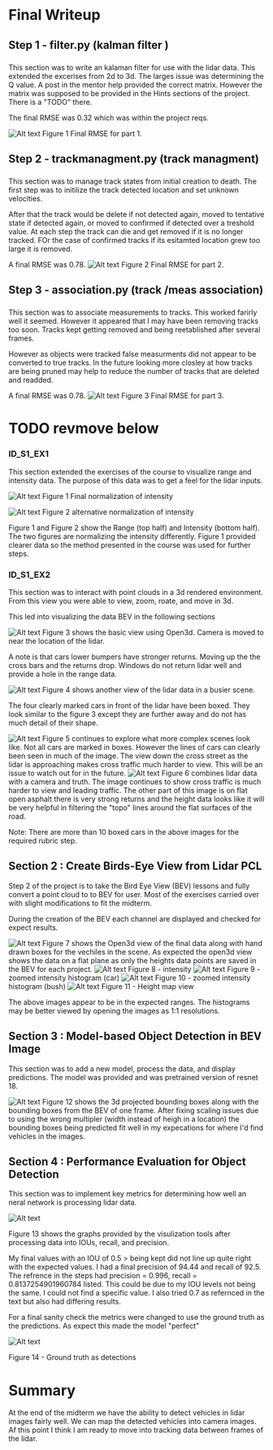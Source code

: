 # Final Writeup

## Step 1 - filter.py (kalman filter )
###
This section was to write an kalaman filter for use with the lidar data. This extended the excerises from 2d to 3d. The larges issue was determining the Q value. A post in the mentor help provided the correct matrix. However the matrix was supposed to be provided in the Hints sections of the project. There is a "TODO" there.

The final RMSE was 0.32 which was within the project reqs.

<img title="Figure 1" alt="Alt text" src="images/F_S1_RMSE_Plot.png"> Figure 1 Final RMSE for part 1.

## Step 2 - trackmanagment.py (track managment)
###
This section was to manage track states from initial creation to death. The first step was to initilize the track detected location and set unknown velocities.

After that the track would be delete if not detected again, moved to tentative state if detected again, or moved to confirmed if detected over a treshold value.
At each step the track can die and get removed if it is no longer tracked. FOr the case of confirmed tracks if its esitamted location grew too large it is removed.

A final RMSE was 0.78.
<img title="Figure 1" alt="Alt text" src="images/F_S2_RMSE_Plot.png"> Figure 2 Final RMSE for part 2.

## Step 3 - association.py (track /meas association)
###
This section was to associate measurements to tracks. This worked farirly well it seemed. However it appeared that I may have been removing
tracks too soon. Tracks kept getting removed and being reetablished after several frames.

However as objects were tracked false measurments did not appear to be converted to true tracks. In the future looking more closley at how tracks
are being pruned may help to reduce the number of tracks that are deleted and readded.

A final RMSE was 0.78.
<img title="Figure 1" alt="Alt text" src="images/F_S3_RMSE_Plot.png"> Figure 3 Final RMSE for part 3.

# TODO revmove below

### ID_S1_EX1
This section extended the exercises of the course to visualize range and intensity data. The purpose of this data was to get a feel for the lidar inputs.

<img title="Figure 1" alt="Alt text" src="images/ID_S1_EX1_frame0.png"> Figure 1 Final normalization of intensity

<img title="Figure 2" alt="Alt text" src="images/ID_S1_EX1_frame0_1perfilt.png"> Figure 2 alternative normalization of intensity

Figure 1 and Figure 2 show the Range (top half) and Intensity (bottom half). The two figures are normalizing the intensity differently. Figure 1 provided clearer data so the method presented in the course was used for further steps.


### ID_S1_EX2

This section was to interact with point clouds in a 3d rendered environment. From this view you were able to view, zoom, roate, and move in 3d.

This led into visualizing the data BEV in the following sections

<img title="Figure 3" alt="Alt text" src="images/ID_S1_EX2_pc1.png">
Figure 3 shows the basic view using Open3d. Camera is moved to near the location of the lidar.

A note is that cars lower bumpers have stronger returns. Moving up the the cross bars and the returns drop. Windows do not return lidar well and provide a hole in the range data.

<img title="Figure 4" alt="Alt text" src="images/ID_S1_EX2_pc2.png"> Figure 4 shows another view of the lidar data in a busier scene.

The four clearly marked cars in front of the lidar have been boxed. They look similar to the figure 3 except they are further away and do not has much detail of their shape.

<img title="Figure 5" alt="Alt text" src="images/ID_S1_EX2_pc3_s3.png">
Figure 5 continues to explore what more complex scenes look like. Not all cars are marked in boxes. However the lines of cars can clearly been seen in much of the image. The view down the cross street as the lidar is approaching makes cross traffic much harder to view. This will be an issue to watch out for in the future.


<img title="Figure 6" alt="Alt text" src="images/ID_S1_EX2_pc4_s2_with_image.png">
Figure 6 combines lidar data with a camera and truth. The image continues to show cross traffic is much harder to view and leading traffic. The other part of this image is on flat open asphalt there is very strong returns and the height data looks like it will be very helpful in filtering the "topo" lines around the flat surfaces of the road.


Note: There are more than 10 boxed cars in the above images for the required rubric step.

## Section 2 : Create Birds-Eye View from Lidar PCL
Step 2 of the project is to take the Bird Eye View (BEV) lessons and fully convert a point cloud to to BEV for user. Most of the exercises carried over with slight modifications to fit the midterm.


During the creation of the BEV each channel are displayed and checked for expect results.

<img title="Figure 7" alt="Alt text" src="images/ID_S2_EX2_bev.png">
Figure 7 shows the Open3d view of the final data along with hand drawn boxes for the vechiles in the scene. As expected the open3d view shows the data on a flat plane as only the heights data points are saved in the BEV for each project.


<img title="Figure 8" alt="Alt text" src="images/ID_S2_EX2_int_map.png">
Figure 8 - intensity

<img title="Figure 9" alt="Alt text" src="images/ID_S2_EX2_int_map_histo1.png">
Figure 9 - zoomed intensity histogram (car)

<img title="Figure 10" alt="Alt text" src="images/ID_S2_EX2_int_map_histo2_bush.png">
Figure 10 - zoomed intensity histogram (bush)

<img title="Figure 11" alt="Alt text" src="images/ID_S2_EX3_height_map.png">
Figure 11 - Height map view

The above images appear to be in the expected ranges. The histograms may be better viewed by opening the images as 1:1 resolutions.


## Section 3 : Model-based Object Detection in BEV Image
This section was to add a new model, process the data, and display predictions. The model was provided and was pretrained version of resnet 18.


<img title="Figure 12" alt="Alt text" src="images/ID_s3_EX3_resnet_f50.png">
Figure 12 shows the 3d projected bounding boxes along with the bounding boxes from the BEV of one frame. After fixing scaling issues due to using the wrong multipler (width instead of heigh in a location) the bounding boxes being predicted fit well in my expecations for where I'd find vehicles in the images.

## Section 4 : Performance Evaluation for Object Detection

This section was to implement key metrics for determining how well an neral network is processing lidar data.

<img title="Figure 13" alt="Alt text" src="images/ID_S4_EX3_9444Per_925rec.png">

Figure 13 shows the graphs provided by the visulization tools after processing data into IOUs, recall, and precision.

My final values with an IOU of 0.5 > being kept did not line up quite right with the expected values.
I had a final precision of 94.44 and recall of 92.5. The refrence in the steps had precision = 0.996, recall = 0.8137254901960784 listed. This could be due to my IOU levels not being the same. I could not find a specific value. I also tried 0.7 as refernced in the text but also had differing results.


For a final sanity check the metrics were changed to use the ground truth as the predictions. As expect this made the model "perfect"

<img title="Figure 14" alt="Alt text" src="images/ID_S4_EX3_lables_as_objects.png">

Figure 14 - Ground truth as detections


# Summary

At the end of the midterm we have the ability to detect vehicles in lidar images fairly well. We can map the detected vehicles into camera images. Af this point I think I am ready to move into tracking data between frames of the lidar.